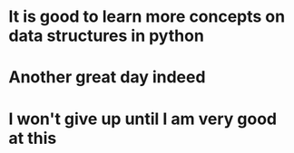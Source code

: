 # It is good to learn more concepts on data structures in python
# Another great day indeed
# I won't give up until I am very good at this

